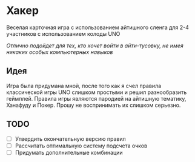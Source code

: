 # Хакер
Веселая карточная игра с использованием айтишного сленга для 2-4 участников с использованием колоды UNO

_Отлично подойдет для тех, кто хочет войти в айти-тусовку, не имея никаких особых компьютерных навыков_

## Идея
Игра была придумана мной, после того как я счел правила классической игры UNO слишком простыми и решил разнообразить геймплей. Правила игры являются пародией на айтишную тематику, Ханафуду и Покер. Прошу не воспринимать их слишком серьезно.

## TODO
- [ ] Утвердить окончательную версию правил
- [ ] Рассчитать оптимальную систему подсчета очков
- [ ] Придумать дополнительные комбинации
